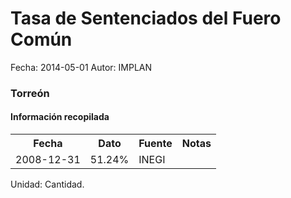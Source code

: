Tasa de Sentenciados del Fuero Común
=====

Fecha: 2014-05-01
Autor: IMPLAN

### Torreón

#### Información recopilada

<table class="table table-hover table-bordered">
  <tr><th>Fecha</th><th>Dato</th><th>Fuente</th><th>Notas</th></tr>
  <tr><td>2008-12-31</td><td>51.24%</td><td>INEGI</td><td></td></tr>
</table>

Unidad: Cantidad.
